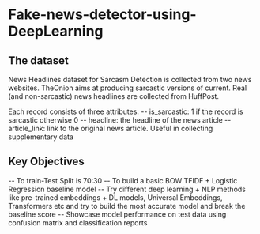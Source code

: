 # Fake-news-detector-using-DeepLearning

## The dataset
News Headlines dataset for Sarcasm Detection is collected from two news websites. TheOnion aims at producing sarcastic versions of current. Real (and non-sarcastic) news headlines are collected from HuffPost.

Each record consists of three attributes:
-- is_sarcastic: 1 if the record is sarcastic otherwise 0
-- headline: the headline of the news article
-- article_link: link to the original news article. Useful in collecting supplementary data

## Key Objectives
-- To train-Test Split is 70:30
-- To build a basic BOW TFIDF + Logistic Regression baseline model 
-- Try different deep learning + NLP methods like pre-trained embeddings + DL models, Universal Embeddings, Transformers etc and try to build the most accurate model and break the baseline score
-- Showcase model performance on test data using confusion matrix and classification reports
